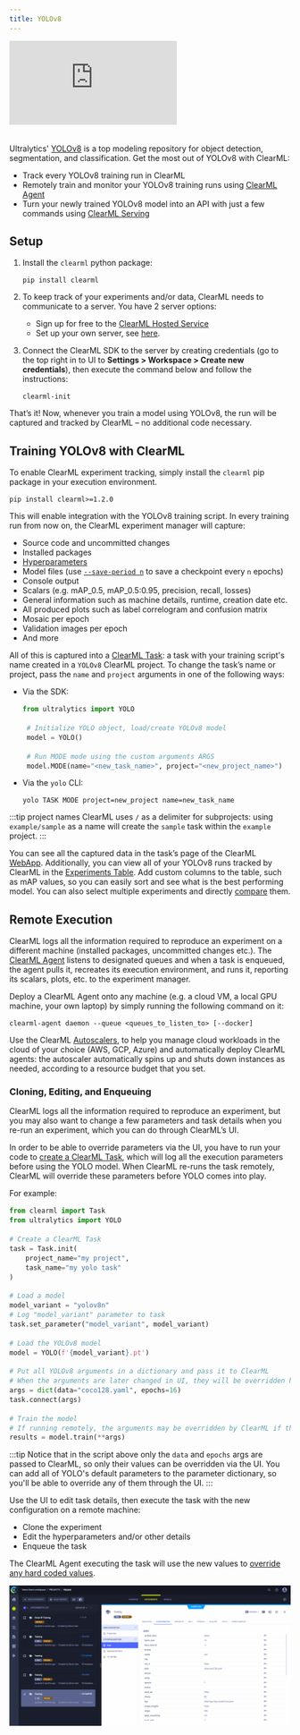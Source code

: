 ```yaml
---
title: YOLOv8
---
```


<div class="vid">
<iframe style={{position: 'absolute', top: '0', left: '0', bottom: '0', right: '0', width: '100%', height: '100%'}} 
        src="https://www.youtube.com/embed/iLcC7m3bCes" 
        title="YouTube video player" 
        frameborder="0" 
        allow="accelerometer; autoplay; clipboard-write; encrypted-media; gyroscope; picture-in-picture; fullscreen" 
        allowfullscreen>
</iframe>
</div>

<br/>

Ultralytics' [YOLOv8](https://github.com/ultralytics/ultralytics) is a top modeling repository for object detection, 
segmentation, and classification. Get the most out of YOLOv8 with ClearML:
* Track every YOLOv8 training run in ClearML
* Remotely train and monitor your YOLOv8 training runs using [ClearML Agent](../clearml_agent.md)
* Turn your newly trained YOLOv8 model into an API with just a few commands using [ClearML Serving](../clearml_serving/clearml_serving.md)

## Setup

1. Install the `clearml` python package:

   ```commandline
   pip install clearml
   ``` 
   
1. To keep track of your experiments and/or data, ClearML needs to communicate to a server. You have 2 server options:
    * Sign up for free to the [ClearML Hosted Service](https://app.clear.ml/) 
    * Set up your own server, see [here](../deploying_clearml/clearml_server.md).  
1. Connect the ClearML SDK to the server by creating credentials (go to the top right in to UI to **Settings > Workspace > Create new credentials**), 
   then execute the command below and follow the instructions:

   ```commandline
   clearml-init
   ```
    
That’s it! Now, whenever you train a model using YOLOv8, the run will be captured and tracked by ClearML – no additional 
code necessary. 
 
## Training YOLOv8 with ClearML 

To enable ClearML experiment tracking, simply install the `clearml` pip package in your execution environment.

```commandline
pip install clearml>=1.2.0
```

This will enable integration with the YOLOv8 training script. In every training run from now on, the ClearML experiment 
manager will capture:
* Source code and uncommitted changes
* Installed packages
* [Hyperparameters](../fundamentals/hyperparameters.md)
* Model files (use [`--save-period n`](https://docs.ultralytics.com/usage/cfg/#modes) to save a checkpoint every `n` epochs)
* Console output
* Scalars (e.g. mAP_0.5, mAP_0.5:0.95, precision, recall, losses)
* General information such as machine details, runtime, creation date etc.
* All produced plots such as label correlogram and confusion matrix
* Mosaic per epoch
* Validation images per epoch
* And more

All of this is captured into a [ClearML Task](../fundamentals/task.md): a task with your training script's name 
created in a `YOLOv8` ClearML project. To change the task’s name or project, pass the `name` and `project` arguments in one of 
the following ways:
* Via the SDK: 
   
  ```python
  from ultralytics import YOLO

   # Initialize YOLO object, load/create YOLOv8 model
   model = YOLO()

   # Run MODE mode using the custom arguments ARGS
   model.MODE(name="<new_task_name>", project="<new_project_name>")
  ``` 

* Via the `yolo` CLI: 
  
   ```commandline
   yolo TASK MODE project=new_project name=new_task_name
  ```

:::tip project names 
ClearML uses `/` as a delimiter for subprojects: using `example/sample` as a name will create the `sample` 
task within the `example` project. 
:::

You can see all the captured data in the task’s page of the ClearML [WebApp](../webapp/webapp_exp_track_visual.md). 
Additionally, you can view all of your YOLOv8 runs tracked by ClearML in the [Experiments Table](../webapp/webapp_model_table.md). 
Add custom columns to the table, such as mAP values, so you can easily sort and see what is the best performing model. 
You can also select multiple experiments and directly [compare](../webapp/webapp_exp_comparing.md) them.   

## Remote Execution
ClearML logs all the information required to reproduce an experiment on a different machine (installed packages, 
uncommitted changes etc.). The [ClearML Agent](../clearml_agent.md) listens to designated queues and when a task is 
enqueued, the agent pulls it, recreates its execution environment, and runs it, reporting its scalars, plots, etc. to the 
experiment manager.

Deploy a ClearML Agent onto any machine (e.g. a cloud VM, a local GPU machine, your own laptop) by simply running 
the following command on it:

```commandline
clearml-agent daemon --queue <queues_to_listen_to> [--docker]
```

Use the ClearML [Autoscalers](../cloud_autoscaling/autoscaling_overview.md), to help you manage cloud workloads in the 
cloud of your choice (AWS, GCP, Azure) and automatically deploy ClearML agents: the autoscaler automatically spins up and 
shuts down instances as needed, according to a resource budget that you set.


### Cloning, Editing, and Enqueuing

ClearML logs all the information required to reproduce an experiment, but you may also want to change a few parameters 
and task details when you re-run an experiment, which you can do through ClearML’s UI.

In order to be able to override parameters via the UI, 
you have to run your code to [create a ClearML Task](../clearml_sdk/task_sdk.md#task-creation), which will log all the 
execution parameters before using the YOLO model. When ClearML re-runs the task remotely, ClearML will override these 
parameters before YOLO comes into play. 

For example: 

```python
from clearml import Task
from ultralytics import YOLO 

# Create a ClearML Task
task = Task.init(
    project_name="my project",
    task_name="my yolo task"
)

# Load a model
model_variant = "yolov8n"
# Log "model_variant" parameter to task
task.set_parameter("model_variant", model_variant)

# Load the YOLOv8 model
model = YOLO(f'{model_variant}.pt') 

# Put all YOLOv8 arguments in a dictionary and pass it to ClearML
# When the arguments are later changed in UI, they will be overridden here!
args = dict(data="coco128.yaml", epochs=16)
task.connect(args)

# Train the model 
# If running remotely, the arguments may be overridden by ClearML if they were changed in the UI
results = model.train(**args)
```

:::tip
Notice that in the script above only the `data` and `epochs` args are passed to ClearML, so only their values can be 
overridden via the UI. You can add all of YOLO's default parameters to the parameter dictionary, so you'll be able to override
any of them through the UI. 
:::

Use the UI to edit task details, then execute the task 
with the new configuration on a remote machine:
* Clone the experiment
* Edit the hyperparameters and/or other details 
* Enqueue the task

The ClearML Agent executing the task will use the new values to [override any hard coded values](../clearml_agent.md). 

![Cloning, editing, enqueuing gif](../img/gif/integrations_yolov5.gif)

